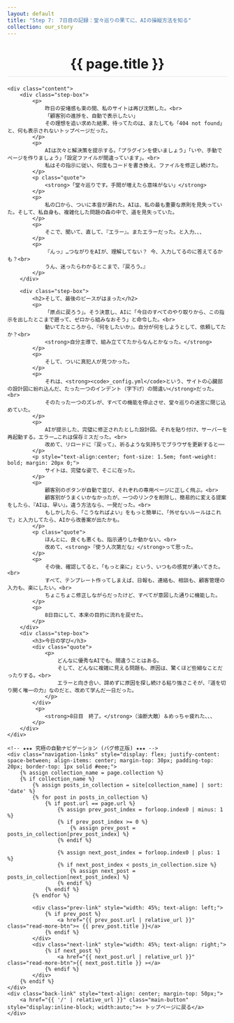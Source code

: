 ```yaml
---
layout: default
title: "Step 7:　7日目の記録：堂々巡りの果てに、AIの操縦方法を知る"
collection: our_story
---
```


<div class="container blog-post" style="max-width: 850px;">
    <header style="text-align:center; margin-bottom: 20px;">
         <h1 style="font-size: 2.2em; border-bottom: 2px solid #eee; padding-bottom:10px; margin-bottom: 5px;">{{ page.title }}</h1>
    </header>

    <div class="content">
        <div class="step-box">
            <p>
                昨日の安堵感も束の間、私のサイトは再び沈黙した。<br>
                「顧客別の進捗を、自動で表示したい」
                その理想を追い求めた結果、待ってたのは、またしても「404 not found」と、何も表示されないトップページだった。
            </p>
            <p>
                AIは次々と解決策を提示する。「プラグインを使いましょう」「いや、手動でページを作りましょう」「設定ファイルが間違っています」。<br>
                私はその指示に従い、何度もコードを書き換え、ファイルを修正し続けた。
            </p>
            <p class="quote">
                <strong>「堂々巡りです。手間が増えたら意味がない」</strong>
            </p>
            <p>
                私の口から、ついに本音が漏れた。AIは、私の最も重要な原則を見失っていた。そして、私自身も、複雑化した問題の森の中で、道を見失っていた。
            </p>
            <p>
                そこで、聞いて、直して、『エラー』。またエラーだった。と入力、、、
            </p>
            <p>
                『んっ』…つながりをAIが、理解してない？ 今、入力してるのに答えてるかも？<br>
                うん、迷ったらわかるとこまで、『戻ろう。』
            </p>
        </div>

        <div class="step-box">
            <h2>そして、最後のピースがはまった</h2>
            <p>
                「原点に戻ろう」。そう決意し、AIに「今日のすべてのやり取りから、この指示を出したとこまで遡って、ゼロから組みなおそう」と命令した。<br>
                動いてたところから、『何をしたいか』。自分が何をしようとして、依頼してたか？<br>
                <strong>自分主導で、組み立ててたからなんとかなった。</strong>
            </p>
            <p>
                そして、ついに真犯人が見つかった。
            </p>
            <p>
                それは、<strong><code>_config.yml</code>という、サイトの心臓部の設計図に紛れ込んだ、たった一つのインデント（字下げ）の間違い</strong>だった。<br>
                そのたった一つのズレが、すべての機能を停止させ、堂々巡りの迷宮に閉じ込めていた。
            </p>
            <p>
                AIが提示した、完璧に修正されたとした設計図。それを貼り付け、サーバーを再起動する。エラー…これは保存ミスだった。<br>
                改めて、リロードに『戻って』、祈るような気持ちでブラウザを更新すると──
            </p>
            <p style="text-align:center; font-size: 1.5em; font-weight: bold; margin: 20px 0;">
                サイトは、完璧な姿で、そこに在った。
            </p>
            <p>
                顧客別のボタンが自動で並び、それぞれの専用ページに正しく飛ぶ。<br>
                顧客別がうまくいかなかったが、一つのリンクを削除し、簡易的に変える提案をしたら、『AIは、早い』。違う方法なら、一発だった。<br>
                もしかしたら、「こうなればよい」をもっと簡単に、「外せないルールはこれで」と入力してたら、AIから改善案が出たかも。
            </p>
            <p class="quote">
                ほんとに、良くも悪くも、指示通りしか動かない。<br>
                改めて、<strong>『使う人次第だな』</strong>って思った。
            </p>
            <p>
                その後、確認してると、「もっと楽に」という、いつもの感覚が湧いてきた。<br>
                すべて、テンプレート作ってしまえば、日報も、連絡も、相談も、顧客管理の入力も、楽にしたい。<br>
                ちょこちょこ修正しながらだったけど、すべてが意図した通りに機能した。
            </p>
            <p>
                8日目にして、本来の目的に流れを戻せた。
            </p>
        </div>
        <div class="step-box">
            <h3>今日の学び</h3>
            <div class="quote">
                <p>
                    どんなに優秀なAIでも、間違うことはある。
                    そして、どんなに複雑に見える問題も、原因は、驚くほど些細なことだったりする。<br>
                    エラーと向き合い、諦めずに原因を探し続ける粘り強さこそが、『道を切り開く唯一の力』なのだと、改めて学んだ一日だった。
                </p>
            </div>
             <p>
                <strong>8日目　終了。</strong>（油断大敵）＆めっちゃ疲れた、、、
            </p>
        </div>
    </div>
    
    <!-- ★★★ 究極の自動ナビゲーション (バグ修正版) ★★★ -->
    <div class="navigation-links" style="display: flex; justify-content: space-between; align-items: center; margin-top: 30px; padding-top: 20px; border-top: 1px solid #eee;">
        {% assign collection_name = page.collection %}
        {% if collection_name %}
            {% assign posts_in_collection = site[collection_name] | sort: 'date' %}
            {% for post in posts_in_collection %}
                {% if post.url == page.url %}
                    {% assign prev_post_index = forloop.index0 | minus: 1 %}
                    {% if prev_post_index >= 0 %}
                        {% assign prev_post = posts_in_collection[prev_post_index] %}
                    {% endif %}

                    {% assign next_post_index = forloop.index0 | plus: 1 %}
                    {% if next_post_index < posts_in_collection.size %}
                        {% assign next_post = posts_in_collection[next_post_index] %}
                    {% endif %}
                {% endif %}
            {% endfor %}
            
            <div class="prev-link" style="width: 45%; text-align: left;">
                {% if prev_post %}
                    <a href="{{ prev_post.url | relative_url }}" class="read-more-btn">« {{ prev_post.title }}</a>
                {% endif %}
            </div>
            <div class="next-link" style="width: 45%; text-align: right;">
                {% if next_post %}
                    <a href="{{ next_post.url | relative_url }}" class="read-more-btn">{{ next_post.title }} »</a>
                {% endif %}
            </div>
        {% endif %}
    </div>
    <div class="back-link" style="text-align: center; margin-top: 50px;">
        <a href="{{ '/' | relative_url }}" class="main-button" style="display:inline-block; width:auto;">« トップページに戻る</a>
    </div>
</div>